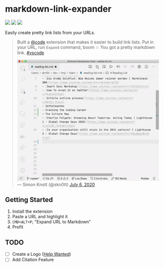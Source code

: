 # markdown-link-expander

![](https://badgen.net/vs-marketplace/v/skn0tt.markdown-link-expander)
![](https://badgen.net/vs-marketplace/d/skn0tt.markdown-link-expander)
![](https://badgen.net/vs-marketplace/i/skn0tt.markdown-link-expander)

Easily create pretty link lists from your URLs.

> Built a <a href="https://twitter.com/code?ref_src=twsrc%5Etfw">@code</a> extension that makes it easier to build link lists.
> Put in your URL, run `Expand` command, boom 💥
> You got a pretty markdown link.
> <a href="https://twitter.com/hashtag/vscode?src=hash&amp;ref_src=twsrc%5Etfw">#vscode</a>
> <br>
> 
> ![Demo Gif](./demo.gif)<br>
> &mdash; Simon Knott (@skn0tt) <a href="https://twitter.com/skn0tt/status/1280128212559958016?ref_src=twsrc%5Etfw">July 6, 2020</a>

## Getting Started

1. Install the extension
2. Paste a URL and highlight it
3. `CMD+ALT+P`; "Expand URL to Markdown"
4. Profit

## TODO

- [ ] Create a Logo ([Help Wanted](mailto:info@simonknott.de?subject=I%20wanna%20help%20you%20with%20markdown-link-expander!&body=Hi%20Simon%2C%0A%0A...%0A))
- [ ] Add Citation Feature

